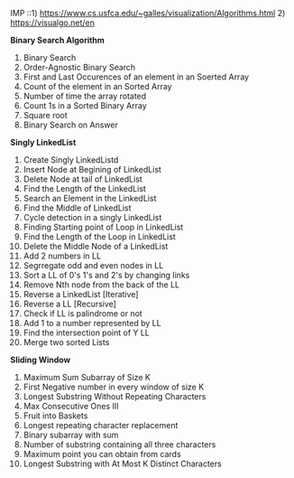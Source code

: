 IMP ::1)  https://www.cs.usfca.edu/~galles/visualization/Algorithms.html
      2) https://visualgo.net/en

      
**Binary Search Algorithm**
1) Binary Search
2) Order-Agnostic Binary Search
3) First and Last Occurences of an element in an Soerted Array
4) Count of the element in an Sorted Array
5) Number of time the array rotated
6) Count 1s in a Sorted Binary Array
7) Square root
8) Binary Search on Answer

**Singly LinkedList**
1) Create  Singly LinkedListd
2) Insert Node at Begining of LinkedList
3) Delete Node at tail of LinkedList
4) Find the Length of the LinkedList
5) Search an Element in the LinkedList
6) Find the Middle of LinkedList
7) Cycle detection in a singly LinkedList
8) Finding Starting point of Loop in LinkedList
9) Find the Length of the Loop in LinkedList
10) Delete the Middle Node of a LinkedList
11) Add 2 numbers in LL
12) Segrregate odd and even nodes in LL
13) Sort a LL of 0's 1's and 2's by changing links
14) Remove Nth node from the back of the LL
15) Reverse a LinkedList [Iterative]
16) Reverse a LL [Recursive]
17) Check if LL is palindrome or not
18) Add 1 to a number represented by LL
19) Find the intersection point of Y LL
20) Merge two sorted Lists

**Sliding Window**
1) Maximum Sum Subarray of Size K
2) First Negative number in every window of size K
3) Longest Substring Without Repeating Characters
4) Max Consecutive Ones III
5) Fruit into Baskets
6) Longest repeating character replacement
7) Binary subarray with sum
8) Number of substring containing all three characters
9) Maximum point you can obtain from cards
10) Longest Substring with At Most K Distinct Characters
